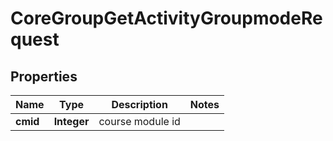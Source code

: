 

# CoreGroupGetActivityGroupmodeRequest


## Properties

| Name | Type | Description | Notes |
|------------ | ------------- | ------------- | -------------|
|**cmid** | **Integer** | course module id |  |



